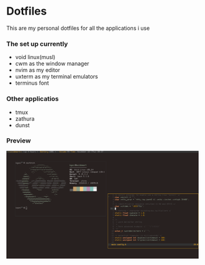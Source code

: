 # Dotfiles
This are my personal dotfiles for all the applications i use
### The set up currently

* void linux(musl)
* cwm as the window manager
* nvim as my editor
* uxterm as my terminal emulators
* terminus font 

### Other applicatios
* tmux
* zathura
* dunst

### Preview 
![Screenshot](preview.png)
